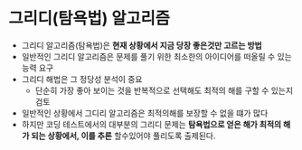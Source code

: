 # 그리디(탐욕법) 알고리즘

- 그리디 알고리즘(탐욕법)은 **현재 상황에서 지금 당장 좋은것만 고르는 방법**
- 일반적인 그리디 알고리즘은 문제를 풀기 위한 최소한의 아이디어를 떠올릴 수 있는 능력 요구
- 그리디 해법은 그 정당성 분석이 중요
  - 단순히 가장 좋아 보이는 것을 반복적으로 선택해도 최적의 해를 구할 수 있는지 검토
- 일반적인 상황에서 그디리 알고리즘은 최적의해를 보장할 수 없을 떄가 많다
- 하지만 코딩 테스트에서의 대부분의 그리디 문제는 **탐욕법으로 얻은 해가 최적의 해가 되는 상황에서, 이를 추론** 할수있어야 풀리도록 출제된다.


